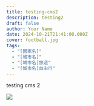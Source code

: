 ```yaml
---
title: testing-cms2
description: testing2
draft: false
author: Your Name
date: 2024-10-21T21:41:00.000Z
cover: football.jpg
tags:
  - "[國家名]"
  - "[城市名]"
  - "[城市名]旅遊"
  - "[城市名]自由行"
---
```

testing cms 2



![](football.jpg)

